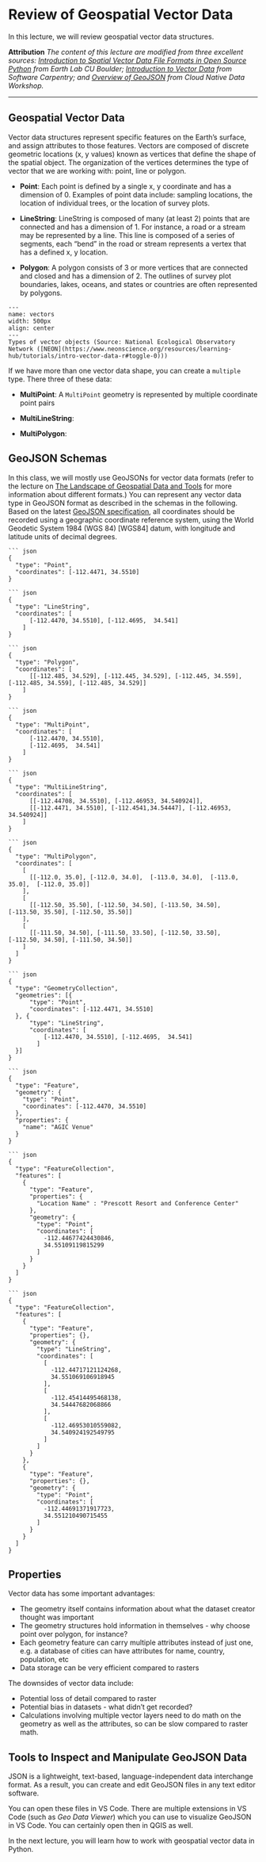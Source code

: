 # Review of Geospatial Vector Data

In this lecture, we will review geospatial vector data structures. 

<!-- CHECK OUT https://www.youtube.com/watch?v=wkTTU0LMIsk -->

**Attribution**
*The content of this lecture are modified from three excellent sources: [Introduction to Spatial Vector Data File Formats in Open Source Python](https://www.earthdatascience.org/courses/intro-to-earth-data-science/file-formats/use-spatial-data/use-vector-data/) from Earth Lab CU Boulder; [Introduction to Vector Data](https://carpentries-incubator.github.io/geospatial-python/02-intro-vector-data.html) from Software Carpentry; and [Overview of GeoJSON](https://tyson-swetnam.github.io/agic-2022/geojson/) from Cloud Native Data Workshop.*

---
## Geospatial Vector Data

Vector data structures represent specific features on the Earth’s surface, and assign attributes to those features. Vectors are composed of discrete geometric locations (x, y values) known as vertices that define the shape of the spatial object. The organization of the vertices determines the type of vector that we are working with: point, line or polygon.

- **Point**: Each point is defined by a single x, y coordinate and has a dimension of 0. Examples of point data include: sampling locations, the location of individual trees, or the location of survey plots.

- **LineString**: LineString is composed of many (at least 2) points that are connected and has a dimension of 1. For instance, a road or a stream may be represented by a line. This line is composed of a series of segments, each “bend” in the road or stream represents a vertex that has a defined x, y location.

- **Polygon**: A polygon consists of 3 or more vertices that are connected and closed and has a dimension of 2. The outlines of survey plot boundaries, lakes, oceans, and states or countries are often represented by polygons.


```{figure} ../lectures/figures/vectors.png
---
name: vectors
width: 500px
align: center
---
Types of vector objects (Source: National Ecological Observatory Network ([NEON](https://www.neonscience.org/resources/learning-hub/tutorials/intro-vector-data-r#toggle-0)))
```

If we have more than one vector data shape, you can create a `multiple` type. There three of these data:

- **MultiPoint**: A `MultiPoint` geometry is represented by multiple coordinate point pairs

- **MultiLineString**:

- **MultiPolygon**:


## GeoJSON Schemas

In this class, we will mostly use GeoJSONs for vector data formats (refer to the lecture on [The Landscape of Geospatial Data and Tools](../lectures/05_landscape.md) for more information about different formats.) You can represent any vector data type in GeoJSON format as described in the schemas in the following. Based on the latest [GeoJSON specification](https://datatracker.ietf.org/doc/html/rfc7946), all coordinates should be recorded using a geographic coordinate reference system, using the World Geodetic System 1984 (WGS 84) [WGS84] datum, with longitude and latitude units of decimal degrees. 

```{dropdown} GeoJSON Point Schema
``` json
{ 
  "type": "Point",
  "coordinates": [-112.4471, 34.5510]
}
```


```{dropdown} GeoJSON LineString Schema
``` json
{
  "type": "LineString",
  "coordinates": [ 
      [-112.4470, 34.5510], [-112.4695,  34.541]  
    ]
}
```

```{dropdown} GeoJSON Polygon Schema
``` json
{
  "type": "Polygon",
  "coordinates": [
      [[-112.485, 34.529], [-112.445, 34.529], [-112.445, 34.559], [-112.485, 34.559], [-112.485, 34.529]]
    ]
}
```

```{dropdown}  GeoJSON MultiPoint Schema
``` json
{
  "type": "MultiPoint",
  "coordinates": [
      [-112.4470, 34.5510],
      [-112.4695,  34.541] 
    ]
}
```

```{dropdown} GeoJSON MultiLineString Schema
``` json
{
  "type": "MultiLineString",
  "coordinates": [
      [[-112.44708, 34.5510], [-112.46953, 34.540924]], 
      [[-112.4471, 34.5510], [-112.4541,34.54447], [-112.46953, 34.540924]]
    ]    
}
```

```{dropdown} GeoJSON MultiPolygon Schema
``` json
{
  "type": "MultiPolygon",
  "coordinates": [
    [
      [[-112.0, 35.0], [-112.0, 34.0],  [-113.0, 34.0],  [-113.0, 35.0],  [-112.0, 35.0]]
    ],
    [
      [[-112.50, 35.50], [-112.50, 34.50], [-113.50, 34.50],  [-113.50, 35.50], [-112.50, 35.50]]
    ],
    [
      [[-111.50, 34.50], [-111.50, 33.50], [-112.50, 33.50],  [-112.50, 34.50], [-111.50, 34.50]]
    ]
  ]
}
```

```{dropdown} GeoJSON GeometryCollection
``` json
{
  "type": "GeometryCollection",
  "geometries": [{
      "type": "Point",
      "coordinates": [-112.4471, 34.5510]
  }, {
      "type": "LineString",
      "coordinates": [
          [-112.4470, 34.5510], [-112.4695,  34.541]  
        ]
  }]
}
```

```{dropdown} GeoJSON Feature
``` json
{
  "type": "Feature",
  "geometry": {
    "type": "Point",
    "coordinates": [-112.4470, 34.5510]
  },
  "properties": {
    "name": "AGIC Venue"
  }
}
```

```{dropdown} GeoJSON FeatureCollection Point
``` json
{
  "type": "FeatureCollection",
  "features": [
    {
      "type": "Feature",
      "properties": {
        "Location Name" : "Prescott Resort and Conference Center"
      },
      "geometry": {
        "type": "Point",
        "coordinates": [
          -112.44677424430846,
          34.55109119815299
        ]
      }
    }
  ]
}
```

```{dropdown} GeoJSON FeatureCollection with multiple attributes
``` json
{
  "type": "FeatureCollection",
  "features": [
    {
      "type": "Feature",
      "properties": {},
      "geometry": {
        "type": "LineString",
        "coordinates": [
          [
            -112.44717121124268,
            34.551069106918945
          ],
          [
            -112.45414495468138,
            34.54447682068866
          ],
          [
            -112.46953010559082,
            34.540924192549795
          ]
        ]
      }
    },
    {
      "type": "Feature",
      "properties": {},
      "geometry": {
        "type": "Point",
        "coordinates": [
          -112.44691371917723,
          34.551210490715455
        ]
      }
    }
  ]
}
```

## Properties

Vector data has some important advantages:

- The geometry itself contains information about what the dataset creator thought was important
- The geometry structures hold information in themselves - why choose point over polygon, for instance?
- Each geometry feature can carry multiple attributes instead of just one, e.g. a database of cities can have attributes for name, country, population, etc
- Data storage can be very efficient compared to rasters

The downsides of vector data include:

- Potential loss of detail compared to raster
- Potential bias in datasets - what didn’t get recorded?
- Calculations involving multiple vector layers need to do math on the geometry as well as the attributes, so can be slow compared to raster math.


## Tools to Inspect and Manipulate GeoJSON Data

JSON is a lightweight, text-based, language-independent data interchange format. As a result, you can create and edit GeoJSON files in any text editor software. 

You can open these files in VS Code. There are multiple extensions in VS Code (such as *Geo Data Viewer*) which you can use to visualize GeoJSON in VS Code. You can certainly open then in QGIS as well. 

In the next lecture, you will learn how to work with geospatial vector data in Python. 


<p>&nbsp;</p>